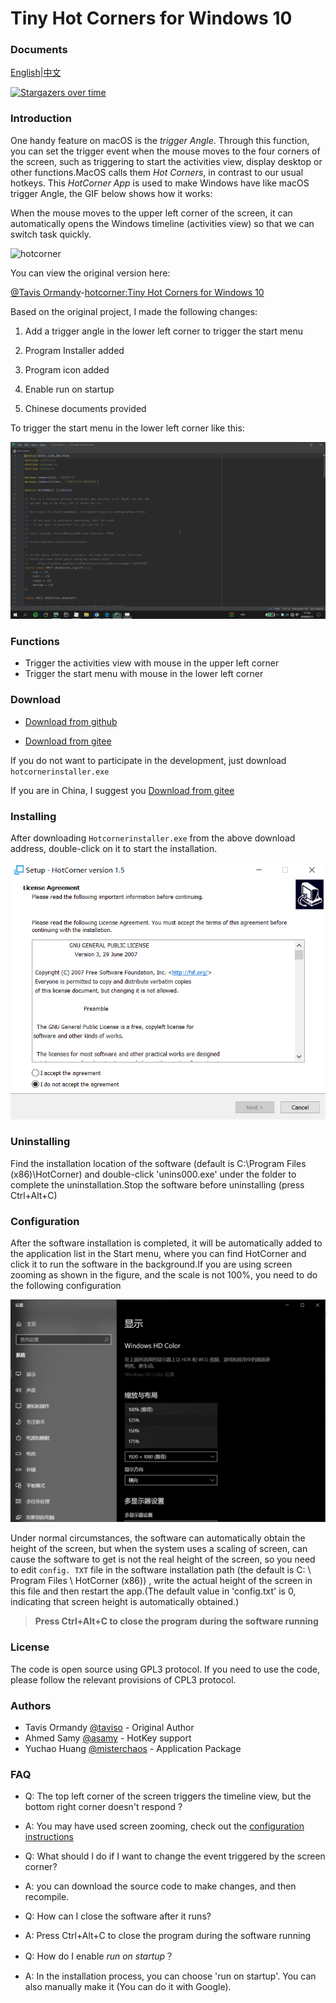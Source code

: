 # Tiny Hot Corners for Windows 10

### Documents

[English](https://github.com/misterchaos/hotcorner/blob/Yuchao-Huang/README_En.md)|[中文](https://github.com/misterchaos/hotcorner/blob/Yuchao-Huang/README.md)

[![Stargazers over time](imgs/hotcorner.svg)](https://starchart.cc/misterchaos/hotcorner)

### Introduction

One handy feature on macOS is the *trigger Angle*. Through this function, you can set the trigger event when the mouse moves to the four corners of the screen, such as triggering to start the activities view, display desktop or other functions.MacOS calls them *Hot Corners*, in contrast to our usual hotkeys. This *HotCorner App* is used to make Windows have like macOS trigger Angle, the GIF below shows how it works:

When the mouse moves to the upper left corner of the screen, it can automatically opens the Windows timeline (activities view) so that we can switch task quickly.

![hotcorner](imgs/hotcorner-1606885855340.gif)

You can view the original version here:

 [@Tavis Ormandy](https://github.com/taviso)-[hotcorner:Tiny Hot Corners for Windows 10](https://github.com/taviso/hotcorner)

Based on the original project, I made the following changes:

1. Add a trigger angle in the lower left corner to trigger the start menu
2. Program Installer added
3. Program icon added
4. Enable run on startup

5. Chinese documents provided

To trigger the start menu in the lower left corner like this:

![](imgs/1654007-20200615225727735-1550089543.gif)


### Functions

- Trigger the activities view with mouse in the upper left corner
- Trigger the start menu with mouse in the lower left corner

### Download

- [Download from github](https://github.com/misterchaos/hotcorner/releases)

- [Download from gitee](https://gitee.com/misterchaos/hotcorner/releases/v1.5)

If you do not want to participate in the development, just download `hotcornerinstaller.exe` <br>

If you are in China, I suggest you [Download from gitee](https://gitee.com/misterchaos/hotcorner/releases/v1.5)

### Installing

After downloading `Hotcornerinstaller.exe` from the above download address, double-click on it to start the installation.

![image-20200615203603094](imgs/20201202130009)

### Uninstalling

Find the installation location of the software (default is C:\Program Files (x86)\HotCorner) and double-click 'unins000.exe' under the folder to complete the uninstallation.Stop the software before uninstalling (press Ctrl+Alt+C)

### Configuration

After the software installation is completed, it will be automatically added to the application list in the Start menu, where you can find HotCorner and click it to run the software in the background.If you are using screen zooming as shown in the figure, and the scale is not 100%, you need to do the following configuration

![image-20200615204923679](imgs/20201202130039)

Under normal circumstances, the software can automatically obtain the height of the screen, but when the system uses a scaling of screen, can cause the software to get is not the real height of the screen, so you need to edit ` config. TXT ` file in the software installation path (the default is C: \ Program Files \ HotCorner (x86)) , write the actual height of the screen in this file and then restart the app.(The default value in 'config.txt' is 0, indicating that screen height is automatically obtained.)

> **Press Ctrl+Alt+C to close the program during the software running**

### License

The code is open source using GPL3 protocol. If you need to use the code, please follow the relevant provisions of CPL3 protocol.

### Authors

* Tavis Ormandy [@taviso](https://github.com/taviso/) - Original Author
* Ahmed Samy [@asamy](https://github.com/asamy) - HotKey support
* Yuchao Huang [@misterchaos](https://github.com/misterchaos/) - Application Package

### FAQ

* Q: The top left corner of the screen triggers the timeline view, but the bottom right corner doesn't respond ?
* A: You may have used screen zooming, check out the [configuration instructions](#Configuration)


* Q: What should I do if I want to change the event triggered by the screen corner?
* A:  you can download the source code to make changes, and then recompile.


* Q: How can I close the software after it runs?
* A: Press Ctrl+Alt+C to close the program during the software running


* Q: How do I enable *run on startup*？
* A: In the installation process, you can choose 'run on startup'. You can also manually make it (You can do it with Google).


